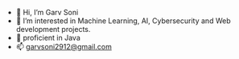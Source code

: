- 👋 Hi, I’m Garv Soni
- 👀 I’m interested in Machine Learning, AI, Cybersecurity and Web development projects.
- 🌱 proficient in Java
- 📫 garvsoni2912@gmail.com

<!---
GS2912/GS2912 is a ✨ special ✨ repository because its `README.md` (this file) appears on your GitHub profile.
You can click the Preview link to take a look at your changes.
--->
